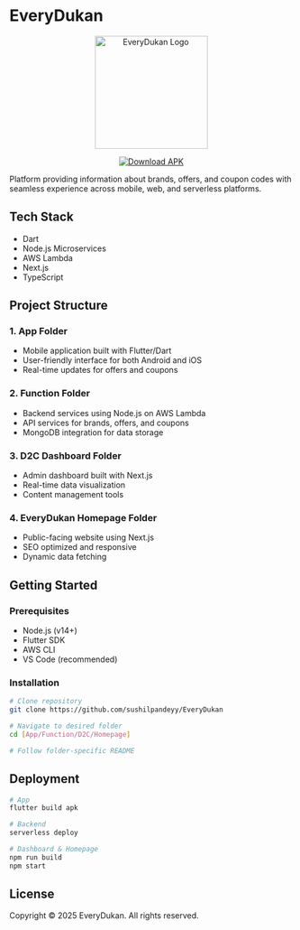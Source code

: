 # EveryDukan

<p align="center">
  <img src="https://firebasestorage.googleapis.com/v0/b/ihh-player.appspot.com/o/unnamed.webp?alt=media&token=0cbc1595-cb67-4f71-a371-7fb9e2e61cb4" alt="EveryDukan Logo" width="200"/>
</p>

<div align="center">
  <a href="https://drive.google.com/file/d/1e9s2w5zVS9Xy9sWk5kPYthn86qFqpdF3/view?usp=sharing">
    <img src="https://img.shields.io/badge/Download-APK-green?style=for-the-badge&logo=android" alt="Download APK"/>
  </a>
</div>

Platform providing information about brands, offers, and coupon codes with seamless experience across mobile, web, and serverless platforms.

## Tech Stack

- Dart 
- Node.js Microservices
- AWS Lambda
- Next.js
- TypeScript

## Project Structure

### 1. **App Folder**
- Mobile application built with Flutter/Dart
- User-friendly interface for both Android and iOS
- Real-time updates for offers and coupons

### 2. **Function Folder**
- Backend services using Node.js on AWS Lambda
- API services for brands, offers, and coupons
- MongoDB integration for data storage

### 3. **D2C Dashboard Folder**
- Admin dashboard built with Next.js
- Real-time data visualization
- Content management tools

### 4. **EveryDukan Homepage Folder**
- Public-facing website using Next.js
- SEO optimized and responsive
- Dynamic data fetching

## Getting Started

### Prerequisites
- Node.js (v14+)
- Flutter SDK
- AWS CLI
- VS Code (recommended)

### Installation
```bash
# Clone repository
git clone https://github.com/sushilpandeyy/EveryDukan

# Navigate to desired folder
cd [App/Function/D2C/Homepage]

# Follow folder-specific README
```

## Deployment

```bash
# App
flutter build apk

# Backend
serverless deploy

# Dashboard & Homepage
npm run build
npm start
```

## License

Copyright © 2025 EveryDukan. All rights reserved.